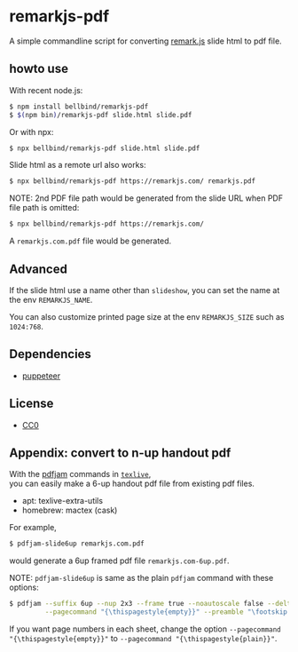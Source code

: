 # remarkjs-pdf

A simple commandline script for converting 
[remark.js](https://github.com/gnab/remark) slide html to pdf file.

## howto use

With recent node.js:

```sh
$ npm install bellbind/remarkjs-pdf
$ $(npm bin)/remarkjs-pdf slide.html slide.pdf
```

Or with npx:

```sh
$ npx bellbind/remarkjs-pdf slide.html slide.pdf
```

Slide html as a remote url also works:

```sh
$ npx bellbind/remarkjs-pdf https://remarkjs.com/ remarkjs.pdf
```

NOTE: 2nd PDF file path would be generated from the slide URL 
when PDF file path is omitted:

```sh
$ npx bellbind/remarkjs-pdf https://remarkjs.com/
```

A `remarkjs.com.pdf` file would be generated.

## Advanced

If the slide html use a name other than `slideshow`, 
you can set the name at the env `REMARKJS_NAME`.

You can also customize printed page size at the env
`REMARKJS_SIZE` such as `1024:768`.

## Dependencies

- [puppeteer](https://github.com/GoogleChrome/puppeteer)

## License

- [CC0](http://creativecommons.org/publicdomain/zero/1.0/)


## Appendix: convert to n-up handout pdf 

With the [pdfjam](https://warwick.ac.uk/fac/sci/statistics/staff/academic-research/firth/software/pdfjam/) commands in [`texlive`](https://www.tug.org/texlive/),  
you can easily make a 6-up handout pdf file from existing pdf files.

- apt: texlive-extra-utils
- homebrew: mactex (cask)

For example, 

```bash
$ pdfjam-slide6up remarkjs.com.pdf
```

would generate a 6up framed pdf file `remarkjs.com-6up.pdf`.

NOTE: `pdfjam-slide6up` is same as the plain `pdfjam` command with these options:

```bash
$ pdfjam --suffix 6up --nup 2x3 --frame true --noautoscale false --delta "0.2cm 0.3cm" --scale 0.95 \
         --pagecommand "{\thispagestyle{empty}}" --preamble "\footskip 2.7cm" remarkjs.com.pdf
```

If you want page numbers in each sheet, 
change the option `--pagecommand "{\thispagestyle{empty}}"` to
`--pagecommand "{\thispagestyle{plain}}"`.
